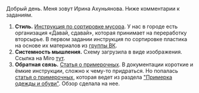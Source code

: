 Добрый день. Меня зовут Ирина Ахуньянова. 
Ниже комментарии к заданиям.
1. **Стиль.** [Инструкция по сортировке мусора](https://github.com/koronida/Ozon/blob/main/1.%20Waste%20sorting.md). У нас в городе есть организация «Давай, сдавай», которая принимает на переработку вторсырье. В первом задании инструкция по сортировке пластика на основе их материалов из [группы ВК](https://vk.com/davai.sdavai).
2. **Системность мышления.** Схему загрузила в виде изображения. Ссылка на Miro [тут](https://miro.com/app/board/uXjVO02tTKM=/?share_link_id=180934454500).
3. **Обратная связь.** [Статья о примерочных](https://github.com/koronida/Ozon/blob/main/3.%20Fitting%20room.md). В документации короткие и ёмкие инструкции, сложно к чему-то придраться. Но попалась [статья о примерочных](https://www.ozon.ru/info/pvz-s-primerochnoy/), которая ведет из раздела ["Примерка одежды и обуви"](https://docs.ozon.ru/common/dostavka/primerka-odeyody-i-obuvi/). Обзор сделала на нее.
